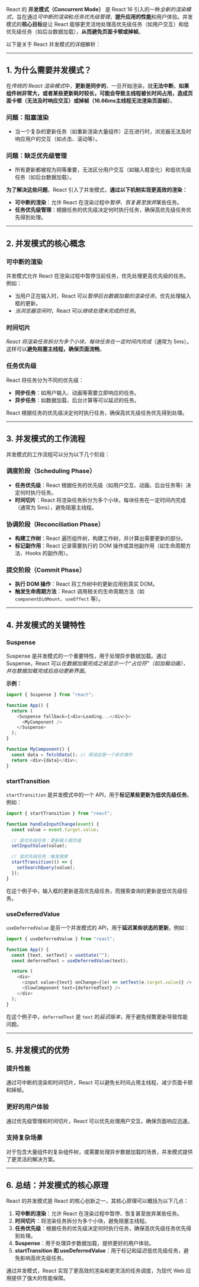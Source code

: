 React 的 **并发模式（Concurrent Mode）** 是 React 16 引入的一种*全新的渲染模式*，旨在通过*可中断的渲染*和*任务优先级管理*，**提升应用的性能**和用户体验。并发模式的**核心目标**是让 React 能够更灵活地处理高优先级任务（如用户交互）和低优先级任务（如后台数据加载），**从而避免页面卡顿或掉帧**。

以下是关于 React 并发模式的详细解析：

---

## 1. 为什么需要并发模式？

在*传统的 React 渲染模式*中，**更新是同步的**，一旦开始渲染，就**无法中断**。**如果组件树非常大，或者某些更新耗时较长，可能会导致主线程被长时间占用，造成页面卡顿（无法及时响应交互）或掉帧（16.66ms主线程无法渲染页面帧）**。

### 问题：阻塞渲染

- 当一个复杂的更新任务（如重新渲染大量组件）正在进行时，浏览器无法及时响应用户的交互（如点击、滚动等）。

### 问题：缺乏优先级管理

- 所有更新都被视为同等重要，无法区分用户交互（如输入框变化）和低优先级任务（如后台数据加载）。

**为了解决这些问题**，React 引入了并发模式，**通过以下机制实现更高效的渲染：**

- **可中断的渲染**：允许 React 在渲染过程中*暂停、恢复甚至放弃*某些任务。
- **任务优先级管理**：根据任务的优先级决定何时执行任务，确保高优先级任务优先得到处理。

---

## 2. 并发模式的核心概念

### 可中断的渲染

并发模式允许 React 在渲染过程中暂停当前任务，优先处理更高优先级的任务。例如：

- 当用户正在输入时，React 可以*暂停后台数据加载的渲染任务*，优先处理输入框的更新。
- _当浏览器空闲时_，React 可以*继续处理未完成的任务*。

### 时间切片

_React 将渲染任务拆分为多个小块，每块任务在一定时间内完成_（通常为 5ms）。这样可以**避免阻塞主线程，确保页面流畅**。

### 任务优先级

React 将任务分为不同的优先级：

- **同步任务**：如用户输入、动画等需要立即响应的任务。
- **异步任务**：如数据加载、后台计算等可以延迟的任务。

React 根据任务的优先级决定何时执行任务，确保高优先级任务优先得到处理。

---

## 3. 并发模式的工作流程

并发模式的工作流程可以分为以下几个阶段：

### 调度阶段（Scheduling Phase）

- **任务优先级**：React 根据任务的优先级（如用户交互、动画、后台任务等）决定何时执行任务。
- **时间切片**：React 将渲染任务拆分为多个小块，每块任务在一定时间内完成（通常为 5ms），避免阻塞主线程。

### 协调阶段（Reconciliation Phase）

- **构建工作树**：React 遍历组件树，构建工作树，并计算出需要更新的部分。
- **标记副作用**：React 记录需要执行的 DOM 操作或其他副作用（如生命周期方法、Hooks 的副作用）。

### 提交阶段（Commit Phase）

- **执行 DOM 操作**：React 将工作树中的更新应用到真实 DOM。
- **触发生命周期方法**：React 调用相关的生命周期方法（如 `componentDidMount`、`useEffect` 等）。

---

## 4. 并发模式的关键特性

### Suspense

Suspense 是并发模式的一个重要特性，用于处理异步数据加载。通过 Suspense，React 可以*在数据加载完成之前显示一个“占位符”（如加载动画），并在数据加载完成后自动更新界面*。

**示例：**

```javascript
import { Suspense } from "react";

function App() {
  return (
    <Suspense fallback={<div>Loading...</div>}>
      <MyComponent />
    </Suspense>
  );
}

function MyComponent() {
  const data = fetchData(); // 假设这是一个异步操作
  return <div>{data}</div>;
}
```

### startTransition

`startTransition` 是并发模式中的一个 API，用于**标记某些更新为低优先级任务**。例如：

```javascript
import { startTransition } from "react";

function handleInputChange(event) {
  const value = event.target.value;

  // 高优先级任务：更新输入框的值
  setInputValue(value);

  // 低优先级任务：触发搜索
  startTransition(() => {
    setSearchQuery(value);
  });
}
```

在这个例子中，输入框的更新是高优先级任务，而搜索查询的更新是低优先级任务。

### useDeferredValue

`useDeferredValue` 是另一个并发模式的 API，用于**延迟某些状态的更新**。例如：

```javascript
import { useDeferredValue } from "react";

function App() {
  const [text, setText] = useState("");
  const deferredText = useDeferredValue(text);

  return (
    <div>
      <input value={text} onChange={(e) => setText(e.target.value)} />
      <SlowComponent text={deferredText} />
    </div>
  );
}
```

在这个例子中，`deferredText` 是 `text` 的*延迟版本*，用于避免频繁更新导致性能问题。

---

## 5. 并发模式的优势

### 提升性能

通过可中断的渲染和时间切片，React 可以避免长时间占用主线程，减少页面卡顿和掉帧。

### 更好的用户体验

通过优先级管理和时间切片，React 可以优先处理用户交互，确保页面响应迅速。

### 支持复杂场景

对于包含大量组件的复杂组件树，或需要处理异步数据加载的场景，并发模式提供了更灵活的解决方案。

---

## 6. 总结：并发模式的核心原理

React 的并发模式是 React 的核心创新之一，其核心原理可以概括为以下几点：

1. **可中断的渲染**：允许 React 在渲染过程中暂停、恢复甚至放弃某些任务。
2. **时间切片**：将渲染任务拆分为多个小块，避免阻塞主线程。
3. **任务优先级**：根据任务的优先级决定何时执行任务，确保高优先级任务优先得到处理。
4. **Suspense**：用于处理异步数据加载，提供更好的用户体验。
5. **startTransition 和 useDeferredValue**：用于标记和延迟低优先级任务，避免影响高优先级任务。

通过并发模式，React 实现了更高效的渲染和更灵活的任务调度，为现代 Web 应用提供了强大的性能保障。
